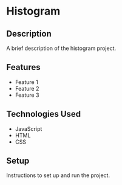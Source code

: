 # Histogram

## Description

A brief description of the histogram project.

## Features

- Feature 1
- Feature 2
- Feature 3

## Technologies Used

- JavaScript
- HTML
- CSS

## Setup

Instructions to set up and run the project.
